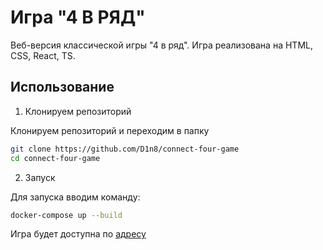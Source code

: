 # Игра "4 В РЯД"
Веб-версия классической игры "4 в ряд". Игра реализована на HTML, CSS, React, TS.

## Использование
1.  Клонируем репозиторий

Клонируем репозиторий и переходим в папку
```bash
git clone https://github.com/D1n8/connect-four-game
cd connect-four-game
```

2. Запуск

Для запуска вводим команду:
```bash
docker-compose up --build
```

Игра будет доступна по [адресу](http://localhost:5173)
